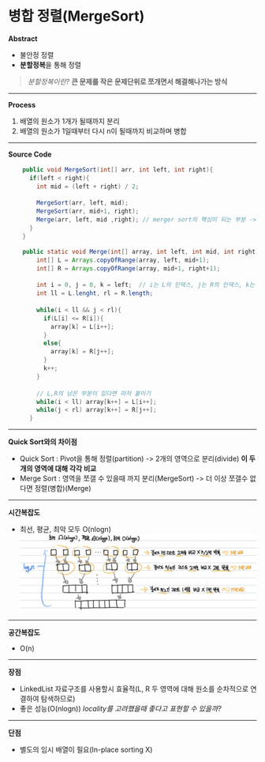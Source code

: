 # 병합 정렬(MergeSort)
**Abstract**
  - 불안정 정렬
  - **분할정복**을 통해 정렬
  > *분할정복이란?* **큰 문제를 작은 문제단위로 쪼개면서 해결해나가는 방식**
---
**Process**
  1. 배열의 원소가 1개가 될때까지 분리
  2. 배열의 원소가 1일때부터 다시 n이 될때까지 비교하며 병합
---
**Source Code**
```java
    public void MergeSort(int[] arr, int left, int right){
      if(left < right){
        int mid = (left + right) / 2;
      
        MergeSort(arr, left, mid);
        MergeSort(arr, mid+1, right);
        Merge(arr, left, mid ,right); // merger sort의 핵심이 되는 부분 -> 다시 비교하며 병합
      }
    }
```
```java
    public static void Merge(int[] array, int left, int mid, int right){
        int[] L = Arrays.copyOfRange(array, left, mid+1);
        int[] R = Arrays.copyOfRange(array, mid+1, right+1);
      
        int i = 0, j = 0, k = left;  // i는 L의 인덱스, j는 R의 인덱스, k는 새로운 병합될 배열의 인덱스를 표현
        int ll = L.lenght, rl = R.length;
      
        while(i < ll && j < rl){
          if(L[i] <= R[i]){
            array[k] = L[i++];
          }
          else{
            array[k] = R[j++];
          }
          k++;
        }
      
        // L,R의 남은 부분이 있다면 마저 붙이기
        while(i < ll) array[k++] = L[i++];
        while(j < rl) array[k++] = R[j++];
      }
```
---
**Quick Sort와의 차이점**
  - Quick Sort : Pivot을 통해 정렬(partition) -> 2개의 영역으로 분리(divide) **이 두개의 영역에 대해 각각 비교**
  - Merge Sort : 영역을 쪼갤 수 있을때 까지 분리(MergeSort) -> 더 이상 쪼갤수 없다면 정렬(병합)(Merge)
---
**시간복잡도**
  - 최선, 평균, 최악 모두 O(nlogn)
  ![MergerSortTimeComplexity](./images/MergerSortTimeComplexity.jpg)
---
**공간복잡도**
  - O(n)
---
**장점**
  - LinkedList 자료구조를 사용할시 효율적(L, R 두 영역에 대해 원소를 순차적으로 연결하여 탐색하므로)
  - 좋은 성능(O(nlogn))  *locality를 고려했을때 좋다고 표현할 수 있을까?*  
---
**단점**
  - 별도의 임시 배열이 필요(In-place sorting X)
